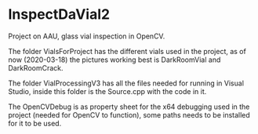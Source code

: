 # InspectDaVial2
Project on AAU, glass vial inspection in OpenCV.

The folder VialsForProject has the different vials used in the project, as of now (2020-03-18) the pictures working best is DarkRoomVial and DarkRoomCrack. 

The folder VialProcessingV3 has all the files needed for running in Visual Studio, inside this folder is the Source.cpp with the code in it.

The OpenCVDebug is as property sheet for the x64 debugging used in the project (needed for OpenCV to function), some paths needs to be installed for it to be used.
